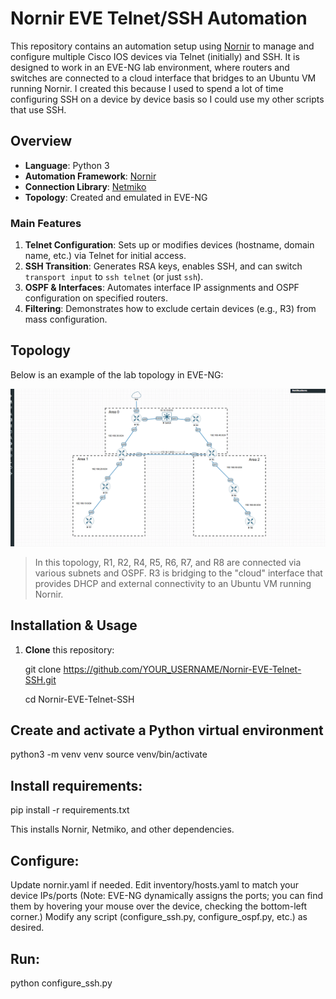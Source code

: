 # Nornir EVE Telnet/SSH Automation

This repository contains an automation setup using [Nornir](https://nornir.readthedocs.io) to manage and configure multiple Cisco IOS devices via Telnet (initially) and SSH. It is designed to work in an EVE-NG lab environment, where routers and switches are connected to a cloud interface that bridges to an Ubuntu VM running Nornir.
I created this because I used to spend a lot of time configuring SSH on a device by device basis so I could use my other scripts that use SSH.

## Overview

- **Language**: Python 3
- **Automation Framework**: [Nornir](https://nornir.readthedocs.io)
- **Connection Library**: [Netmiko](https://github.com/ktbyers/netmiko)
- **Topology**: Created and emulated in EVE-NG

### Main Features

1. **Telnet Configuration**: Sets up or modifies devices (hostname, domain name, etc.) via Telnet for initial access.  
2. **SSH Transition**: Generates RSA keys, enables SSH, and can switch `transport input` to `ssh telnet` (or just `ssh`).  
3. **OSPF & Interfaces**: Automates interface IP assignments and OSPF configuration on specified routers.  
4. **Filtering**: Demonstrates how to exclude certain devices (e.g., R3) from mass configuration.  

## Topology

Below is an example of the lab topology in EVE-NG:

![Topology Diagram](images/Topology.png)

> In this topology, R1, R2, R4, R5, R6, R7, and R8 are connected via various subnets and OSPF. R3 is bridging to the "cloud" interface that provides DHCP and external connectivity to an Ubuntu VM running Nornir.

## Installation & Usage

1. **Clone** this repository:
   
   git clone https://github.com/YOUR_USERNAME/Nornir-EVE-Telnet-SSH.git
   
   cd Nornir-EVE-Telnet-SSH

## Create and activate a Python virtual environment
  python3 -m venv venv
  source venv/bin/activate

## Install requirements:

  pip install -r requirements.txt

  This installs Nornir, Netmiko, and other dependencies.

## Configure:

Update nornir.yaml if needed.
Edit inventory/hosts.yaml to match your device IPs/ports (Note: EVE-NG dynamically assigns the ports; you can find them by hovering your mouse over the device, checking the bottom-left corner.)
Modify any script (configure_ssh.py, configure_ospf.py, etc.) as desired.

## Run:
  
  python configure_ssh.py



